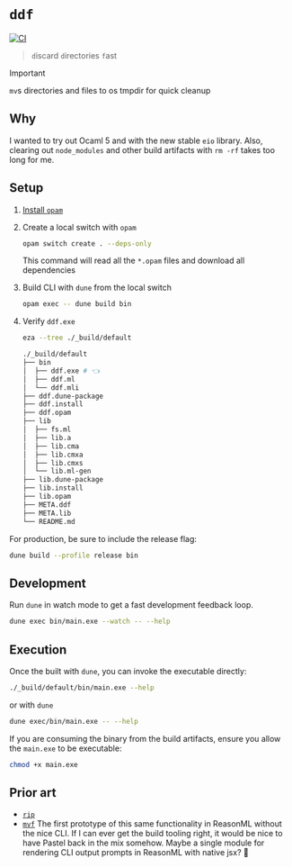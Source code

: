 # `ddf`

[![CI](https://github.com/chrstntdd/ddf/actions/workflows/build.yml/badge.svg?branch=main)](https://github.com/chrstntdd/ddf/actions/workflows/build.yml)
> `d`iscard `d`irectories `f`ast

> [!IMPORTANT]
> `mv`s directories and files to os tmpdir for quick cleanup

## Why

I wanted to try out Ocaml 5 and with the new stable `eio` library. Also, clearing out `node_modules` and other build artifacts with `rm -rf` takes too long for me.

## Setup

1. [Install `opam`](https://opam.ocaml.org/doc/Install.html)
2. Create a local switch with `opam`

   ```sh
   opam switch create . --deps-only
   ```

   This command will read all the `*.opam` files and download all dependencies

3. Build CLI with `dune` from the local switch
   ```sh
   opam exec -- dune build bin
   ```
4. Verify `ddf.exe`
   ```sh
   eza --tree ./_build/default
   ```

    ```sh
    ./_build/default
    ├── bin
    │  ├── ddf.exe # 👈
    │  ├── ddf.ml
    │  └── ddf.mli
    ├── ddf.dune-package
    ├── ddf.install
    ├── ddf.opam
    ├── lib
    │  ├── fs.ml
    │  ├── lib.a
    │  ├── lib.cma
    │  ├── lib.cmxa
    │  ├── lib.cmxs
    │  └── lib.ml-gen
    ├── lib.dune-package
    ├── lib.install
    ├── lib.opam
    ├── META.ddf
    ├── META.lib
    └── README.md
    ```

For production, be sure to include the release flag:

```sh
dune build --profile release bin
```

## Development

Run `dune` in watch mode to get a fast development feedback loop.

```sh
dune exec bin/main.exe --watch -- --help
```

## Execution

Once the built with `dune`, you can invoke the executable directly:

```sh
./_build/default/bin/main.exe --help
```

or with `dune`

```sh
dune exec/bin/main.exe -- --help
```

If you are consuming the binary from the build artifacts, ensure you allow the `main.exe` to be executable:

```sh
chmod +x main.exe
```

## Prior art

- [`rip`](https://github.com/nivekuil/rip)
- [`mvf`](https://github.com/chrstntdd/mvf)
  The first prototype of this same functionality in ReasonML without the nice CLI. If I can ever get the build tooling right, it would be nice to have Pastel back in the mix somehow. Maybe a single module for rendering CLI output prompts in ReasonML with native jsx? 🤔
